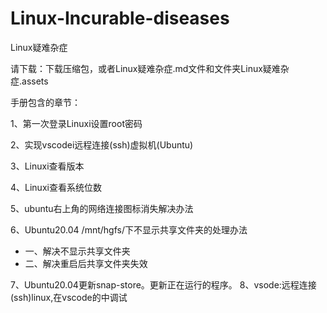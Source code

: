 # Linux-Incurable-diseases
Linux疑难杂症

请下载：下载压缩包，或者Linux疑难杂症.md文件和文件夹Linux疑难杂症.assets

手册包含的章节：

1、第一次登录Linuxi设置root密码

2、实现vscodei远程连接(ssh)虚拟机(Ubuntu)

3、Linuxi查看版本

4、Linuxi查看系统位数

5、ubuntu右上角的网络连接图标消失解决办法

6、Ubuntu20.04 /mnt/hgfs/下不显示共享文件夹的处理办法
- 一、解决不显示共享文件夹
- 二、解决重启后共享文件夹失效

7、Ubuntu20.04更新snap-store。更新正在运行的程序。
8、vsode:远程连接(ssh)linux,在vscode的中调试
